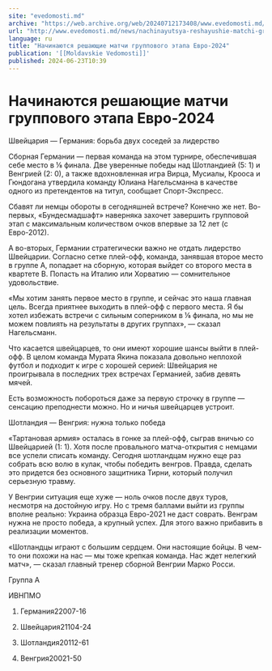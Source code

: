 ```yaml
---
site: "evedomosti.md"
archive: "https://web.archive.org/web/20240712173408/www.evedomosti.md/news/nachinayutsya-reshayushie-matchi-gruppovogo-etapa-evro-2024"
url: "http://www.evedomosti.md/news/nachinayutsya-reshayushie-matchi-gruppovogo-etapa-evro-2024"
language: ru
title: "Начинаются решающие матчи группового этапа Евро-2024"
publication: '[[Moldavskie Vedomosti]]'
published: 2024-06-23T10:39
---
```


# Начинаются решающие матчи группового этапа Евро-2024

Швейцария — Германия: борьба двух соседей за лидерство

Сборная Германии — первая команда на этом турнире, обеспечившая себе место в ⅛ финала. Две уверенные победы над Шотландией (5: 1) и Венгрией (2: 0), а также вдохновленная игра Вирца, Мусиалы, Крооса и Гюндогана утвердила команду Юлиана Нагельсманна в качестве одного из претендентов на титул, сообщает Спорт-Экспресс.

Сбавят ли немцы обороты в сегодняшней встрече? Конечно же нет. Во-первых, «Бундесмадшафт» наверняка захочет завершить групповой этап с максимальным количеством очков впервые за 12 лет (с Евро-2012).

А во-вторых, Германии стратегически важно не отдать лидерство Швейцарии. Согласно сетке плей-офф, команда, занявшая второе место в группе А, попадает на сборную, которая выйдет со второго места в квартете B. Попасть на Италию или Хорватию — сомнительное удовольствие.

«Мы хотим занять первое место в группе, и сейчас это наша главная цель. Всегда приятнее выходить в плей-офф с первого места. Я бы хотел избежать встречи с сильным соперником в ⅛ финала, но мы не можем повлиять на результаты в других группах», — сказал Нагельсманн.

Что касается швейцарцев, то они имеют хорошие шансы выйти в плей-офф. В целом команда Мурата Якина показала довольно неплохой футбол и подходит к игре с хорошей серией: Швейцария не проигрывала в последних трех встречах Германией, забив девять мячей.

Есть возможность побороться даже за первую строчку в группе — сенсацию преподнести можно. Но и ничья швейцарцев устроит.

Шотландия — Венгрия: нужна только победа

«Тартановая армия» осталась в гонке за плей-офф, сыграв вничью со Швейцарией (1: 1). Хотя после провального матча-открытия с немцами все успели списать команду. Сегодня шотландцам нужно еще раз собрать всю волю в кулак, чтобы победить венгров. Правда, сделать это придется без основного защитника Тирни, который получил серьезную травму.

У Венгрии ситуация еще хуже — ноль очков после двух туров, несмотря на достойную игру. Но с тремя баллами выйти из группы вполне реально: Украина образца Евро-2021 не даст соврать. Венграм нужна не просто победа, а крупный успех. Для этого важно прибавить в реализации моментов.

«Шотландцы играют с большим сердцем. Они настоящие бойцы. В чем-то они похожи на нас — мы тоже крепкая команда. Нас ждет нелегкий матч», — сказал главный тренер сборной Венгрии Марко Росси.

Группа А

ИВНПМО

1. Германия22007-16

2. Швейцария21104-24

3. Шотландия20112-61

4. Венгрия20021-50